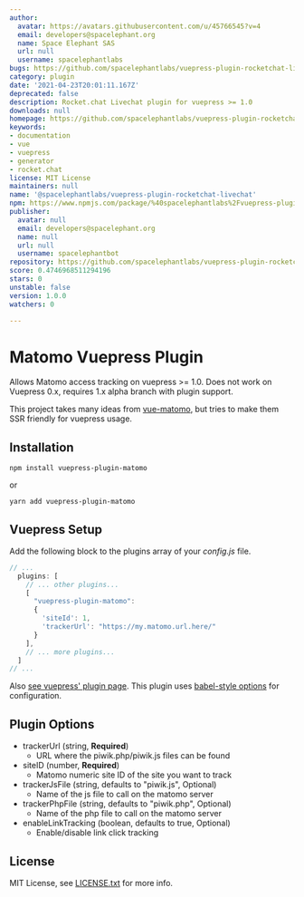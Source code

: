 ```yaml
---
author:
  avatar: https://avatars.githubusercontent.com/u/45766545?v=4
  email: developers@spacelephant.org
  name: Space Elephant SAS
  url: null
  username: spacelephantlabs
bugs: https://github.com/spacelephantlabs/vuepress-plugin-rocketchat-livechat/issues
category: plugin
date: '2021-04-23T20:01:11.167Z'
deprecated: false
description: Rocket.chat Livechat plugin for vuepress >= 1.0
downloads: null
homepage: https://github.com/spacelephantlabs/vuepress-plugin-rocketchat-livechat/
keywords:
- documentation
- vue
- vuepress
- generator
- rocket.chat
license: MIT License
maintainers: null
name: '@spacelephantlabs/vuepress-plugin-rocketchat-livechat'
npm: https://www.npmjs.com/package/%40spacelephantlabs%2Fvuepress-plugin-rocketchat-livechat
publisher:
  avatar: null
  email: developers@spacelephant.org
  name: null
  url: null
  username: spacelephantbot
repository: https://github.com/spacelephantlabs/vuepress-plugin-rocketchat-livechat
score: 0.4746968511294196
stars: 0
unstable: false
version: 1.0.0
watchers: 0

---
```


# Matomo Vuepress Plugin

Allows Matomo access tracking on vuepress >= 1.0. Does not work on
Vuepress 0.x, requires 1.x alpha branch with plugin support.

This project takes many ideas from
[vue-matomo](https://github.com/AmazingDreams/vue-matomo/), but tries
to make them SSR friendly for vuepress usage.

## Installation

```
npm install vuepress-plugin-matomo
```

or 

```
yarn add vuepress-plugin-matomo
```

## Vuepress Setup

Add the following block to the plugins array of your *config.js* file.

```js
// ...
  plugins: [
    // ... other plugins...
    [
      "vuepress-plugin-matomo":
      {
        'siteId': 1,
        'trackerUrl': "https://my.matomo.url.here/"
      }
    ],
    // ... more plugins...
  ]
// ...
```

Also [see vuepress' plugin page](https://vuepress.vuejs.org/plugin/using-a-plugin.html). This plugin uses [babel-style options](https://vuepress.vuejs.org/plugin/using-a-plugin.html#plugin-options) for configuration.

## Plugin Options

* trackerUrl (string, **Required**)
    * URL where the piwik.php/piwik.js files can be found
* siteID (number, **Required**)
    * Matomo numeric site ID of the site you want to track
* trackerJsFile (string, defaults to "piwik.js", Optional)
    * Name of the js file to call on the matomo server
* trackerPhpFile (string, defaults to "piwik.php", Optional)
    * Name of the php file to call on the matomo server
* enableLinkTracking (boolean, defaults to true, Optional)
    * Enable/disable link click tracking
    
## License

MIT License, see [LICENSE.txt](LICENSE.txt) for more info.
